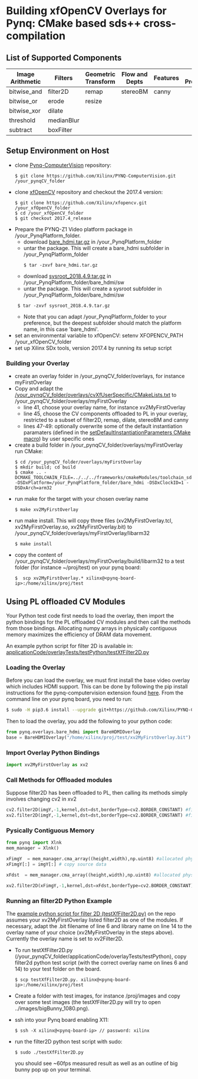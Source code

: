 # Building xfOpenCV Overlays for Pynq: CMake based sds++ cross-compilation

## List of Supported Components 

| Image Arithmetic      | Filters       |   Geometric Transform | Flow and Depts|   Features    | Input Processing	| Analysis 	|
| ---------             | ---------     |   ---------           |    ---------  |    ---------  |  ---------  		|--------- 	|
| bitwise_and           |   filter2D   	|         remap         |   stereoBM    |   canny       | 					|			|
| bitwise_or            |   erode       |         resize        |               |               |					|			|
| bitwise_xor           |   dilate      |                       |               |               |					|			|
| threshold             |   medianBlur  |                       |               |               |					|			|
| subtract              |   boxFilter   |                       |               |               |					|			|
## Setup Environment on Host

  + clone [Pynq-ComputerVision](https://github.com/Xilinx/PYNQ-ComputerVision) repository:
    ```commandline
    $ git clone https://github.com/Xilinx/PYNQ-ComputerVision.git /your_pynqCV_folder
    ``` 
  + clone [xfOpenCV](https://github.com/Xilinx/xfopencv) repository and checkout the 2017.4 version:
    ```commandline
    $ git clone https://github.com/Xilinx/xfopencv.git /your_xfOpenCV_folder
    $ cd /your_xfOpenCV_folder
    $ git checkout 2017.4_release
    ``` 
  + Prepare the PYNQ-Z1 Video platform package in /your_PynqPlatform_folder. 
    + download [bare_hdmi.tar.gz](https://www.xilinx.com/member/forms/download/xef.html?filename=bare_hdmi.tar.gz) in /your_PynqPlatform_folder
    + untar the package. This will create a bare_hdmi subfolder in /your_PynqPlatform_folder
      ```commandline
      $ tar -zxvf bare_hdmi.tar.gz
      ```
    + download [sysroot_2018.4.9.tar.gz](https://www.xilinx.com/member/forms/download/xef.html?filename=sysroot_2018.4.9.tar.gz) in /your_PynqPlatform_folder/bare_hdmi/sw
    + untar the package. This will create a sysroot subfolder in /your_PynqPlatform_folder/bare_hdmi/sw
     ```commandline
      $ tar -zxvf sysroot_2018.4.9.tar.gz
      ```
    + Note that you can adapt /your_PynqPlatform_folder to your preference, but the deepest subfolder should match the platform name, in this case 'bare_hdmi'. 
  + set an environmental variable to xfOpenCV: setenv XFOPENCV_PATH /your_xfOpenCV_folder
  + set up Xilinx SDx tools, version 2017.4 by running its setup script


### Building your Overlay
  + create an overlay folder in /your_pynqCV_folder/overlays, for instance myFirstOverlay
  + Copy and adapt the [/your_pynqCV_folder/overlays/cvXfUserSpecific/CMakeLists.txt](./cvXfUserSpecific/CMakeLists.txt) to /your_pynqCV_folder/overlays/myFirstOverlay
    + line 41, choose your overlay name, for instance xv2MyFirstOverlay
    + line 45, choose the CV components offloaded to PL in your overlay, restricted to a subset of filter2D, remap, dilate, stereoBM and canny
    + lines 47-49: optionally overwrite some of the default instantiation paramaters (defined in the [setDefaultInstantiationParameters CMake macro](../frameworks/cmakeModules/rulesForSDxXfOpenCV.cmake#L37)) by user specific ones 
  + create a build folder in /your_pynqCV_folder/overlays/myFirstOverlay run CMake:
    ```commandline
    $ cd /your_pynqCV_folder/overlays/myFirstOverlay
    $ mkdir build; cd build
    $ cmake .. -DCMAKE_TOOLCHAIN_FILE=../../../frameworks/cmakeModules/toolchain_sdx2017.4.cmake -DSDxPlatform=/your_PynqPlatform_folder/bare_hdmi -DSDxClockID=1 -DSDxArch=arm32
    ```
  + run make for the target with your chosen overlay name
    ```commandline
    $ make xv2MyFirstOverlay
    ```
  + run make install. This will copy three files (xv2MyFirstOverlay.tcl, xv2MyFirstOverlay.so, xv2MyFirstOverlay.bit) to /your_pynqCV_folder/overlays/myFirstOverlay/libarm32 
    ```commandline
    $ make install
    ```
  + copy the content of /your_pynqCV_folder/overlays/myFirstOverlay/build/libarm32 to a test folder (for instance ~/proj/test) on your pynq board:
    ```commandline
    $  scp xv2MyFirstOverlay.* xilinx@<pynq-board-ip>:/home/xilinx/proj/test
    ```
    
 ## Using PL offloaded CV Modules
 
 Your Python test code first needs to load the overlay, then import the python bindings for the PL offloaded CV modules and then call the methods from those bindings. Allocating numpy arrays in physically contiguous memory maximizes the efficiency of DRAM data movement.
 
 An example python script for filter 2D is available in: [applicationCode/overlayTests/testPython/testXfFilter2D.py](../applicationCode/overlayTests/testPython/testXfFilter2D.py)
 
 ### Loading the Overlay
 
 Before you can load the overlay, we must first install the base video overlay which includes HDMI support. This can be done by following the pip install instructions for the pynq-computervision extension found [here](https://github.com/Xilinx/PYNQ-ComputerVision). From the command line on your pynq board, you need to run:
 
```bash
$ sudo -H pip3.6 install --upgrade git+https://github.com/Xilinx/PYNQ-ComputerVision.git
```
Then to load the overlay, you add the following to your python code:

 ```python
from pynq.overlays.bare_hdmi import BareHDMIOverlay
base = BareHDMIOverlay("/home/xilinx/proj/test/xv2MyFirstOverlay.bit")
```   

### Import Overlay Python Bindings

```python
import xv2MyFirstOverlay as xv2
```

### Call Methods for Offloaded modules

Suppose filter2D has been offloaded to PL, then calling its methods simply involves changing cv2 in xv2

```python
cv2.filter2D(imgY,-1,kernel,dst=dst,borderType=cv2.BORDER_CONSTANT) #filter2D on ARM
xv2.filter2D(imgY,-1,kernel,dst=dst,borderType=cv2.BORDER_CONSTANT) #filter2D offloaded to PL
```

### Pysically Contiguous Memory

```python
from pynq import Xlnk
mem_manager = Xlnk()

xFimgY  = mem_manager.cma_array((height,width),np.uint8) #allocated physically contiguous numpy array 
xFimgY[:] = imgY[:] # copy source data

xFdst  = mem_manager.cma_array((height,width),np.uint8) #allocated physically contiguous numpy array

xv2.filter2D(xFimgY,-1,kernel,dst=xFdst,borderType=cv2.BORDER_CONSTANT) #filter2D offloaded to PL, working on physically continuous numpy arrays
```

### Running an filter2D Python Example

The [example python script for filter 2D (testXfFilter2D.py)](../applicationCode/overlayTests/testPython/testXfFilter2D.py) on the repo assumes your xv2MyFirstOverlay listed filter2D as one of the modules. If necessary, adapt the .bit filename of line 6 and library name on line 14 to the overlay name of your choice (xv2MyFirstOverlay in the steps above). Currently the overlay name is set to xv2Filter2D.

  + To run testXfFilter2D.py (/your_pynqCV_folder/applicationCode/overlayTests/testPython), copy filter2d python test script (with the correct overlay name on lines 6 and 14) to your test folder on the board.
    ```commandline
    $ scp testXfFilter2D.py. xilinx@<pynq-board-ip>:/home/xilinx/proj/test
    ```

  + Create a folder with test images, for instance /proj/images and copy over some test images (the testXfFilter2D.py will try to open ../images/bigBunny_1080.png).
  + ssh into your Pynq board enabling X11:
    ```commandline
    $ ssh -X xilinx@<pynq-board-ip> // password: xilinx
    ```
  + run the filter2D python test script with sudo:
    ```commandline
    $ sudo ./testXfFilter2D.py 
    ```
    you should see ~60fps measured result as well as an outline of big bunny pop up on your terminal.
 



